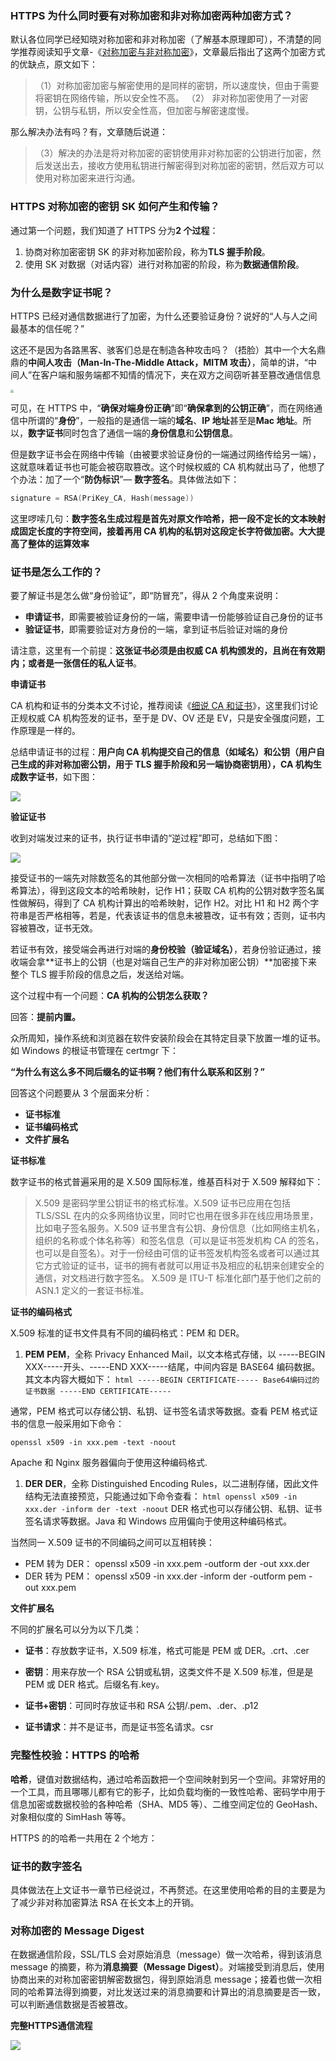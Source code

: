 ### **HTTPS 为什么同时要有对称加密和非对称加密两种加密方式？**

默认各位同学已经知晓对称加密和非对称加密（了解基本原理即可），不清楚的同学推荐阅读知乎文章-《[对称加密与非对称加密](https://zhuanlan.zhihu.com/p/30573146)》，文章最后指出了这两个加密方式的优缺点，原文如下：

> （1）对称加密加密与解密使用的是同样的密钥，所以速度快，但由于需要将密钥在网络传输，所以安全性不高。
> （2） 非对称加密使用了一对密钥，公钥与私钥，所以安全性高，但加密与解密速度慢。

那么解决办法有吗？有，文章随后说道：

> （3）解决的办法是将对称加密的密钥使用非对称加密的公钥进行加密，然后发送出去，接收方使用私钥进行解密得到对称加密的密钥，然后双方可以使用对称加密来进行沟通。

### **HTTPS 对称加密的密钥 SK 如何产生和传输？**

通过第一个问题，我们知道了 HTTPS 分为**2 个过程**：

1. 协商对称加密密钥 SK 的非对称加密阶段，称为**TLS 握手阶段**。
2. 使用 SK 对数据（对话内容）进行对称加密的阶段，称为**数据通信阶段**。

### **为什么是数字证书呢？**

HTTPS 已经对通信数据进行了加密，为什么还要验证身份？说好的“人与人之间最基本的信任呢？”

这还不是因为各路黑客、骇客们总是在制造各种攻击吗？（捂脸）其中一个大名鼎鼎的**中间人攻击（Man-In-The-Middle Attack，MITM 攻击）**，简单的讲，“中间人”在客户端和服务端都不知情的情况下，夹在双方之间窃听甚至篡改通信信息

<img src="image/v2-d3e59982429ed9923922bbb6b8f98147_r.jpg" style="zoom: 33%;" />

可见，在 HTTPS 中，“**确保对端身份正确**”即“**确保拿到的公钥正确**”，而在网络通信中所谓的“**身份**”，一般指的是通信一端的**域名**、**IP 地址**甚至是**Mac 地址**。所以，**数字证书**同时包含了通信一端的**身份信息**和**公钥信息**。

但是数字证书会在网络中传输（由被要求验证身份的一端通过网络传给另一端），这就意味着证书也可能会被窃取篡改。这个时候权威的 CA 机构就出马了，他想了个办法：加了一个“**防伪标识**”— **数字签名**。具体做法如下：

```c
signature = RSA(PriKey_CA, Hash(message))
```

这里啰嗦几句：**数字签名生成过程是首先对原文作哈希，把一段不定长的文本映射成固定长度的字符空间，接着再用 CA 机构的私钥对这段定长字符做加密。大大提高了整体的运算效率**



### **证书是怎么工作的？**

要了解证书是怎么做“身份验证”，即“防冒充”，得从 2 个角度来说明：

- **申请证书**，即需要被验证身份的一端，需要申请一份能够验证自己身份的证书
- **验证证书**，即需要验证对方身份的一端，拿到证书后验证对端的身份

请注意，这里有一个前提：**这张证书必须是由权威 CA 机构颁发的，且尚在有效期内；或者是一张信任的私人证书**。

**申请证书**

CA 机构和证书的分类本文不讨论，推荐阅读《[细说 CA 和证书](https://link.zhihu.com/?target=https%3A//www.barretlee.com/blog/2016/04/24/detail-about-ca-and-certs/)》，这里我们讨论正规权威 CA 机构签发的证书，至于是 DV、OV 还是 EV，只是安全强度问题，工作原理是一样的。

总结申请证书的过程：**用户向 CA 机构提交自己的信息（如域名）和公钥（用户自己生成的非对称加密公钥，用于 TLS 握手阶段和另一端协商密钥用），CA 机构生成数字证书**，如下图：

![](image/v2-831b8b59e1ddb288cc73060e37f8ce53_720w.jpg)

**验证证书**

收到对端发过来的证书，执行证书申请的“逆过程”即可，总结如下图：

![](image/v2-dedf0f355e3a734b81a6ca6c2ab7dd7b_720w.jpg)

接受证书的一端先对除数签名的其他部分做一次相同的哈希算法（证书中指明了哈希算法），得到这段文本的哈希映射，记作 H1；获取 CA 机构的公钥对数字签名属性做解码，得到了 CA 机构计算出的哈希映射，记作 H2。对比 H1 和 H2 两个字符串是否严格相等，若是，代表该证书的信息未被篡改，证书有效；否则，证书内容被篡改，证书无效。

若证书有效，接受端会再进行对端的**身份校验（验证域名）**，若身份验证通过，接收端会拿**证书上的公钥（也是对端自己生产的非对称加密公钥）**加密接下来整个 TLS 握手阶段的信息之后，发送给对端。

这个过程中有一个问题：**CA 机构的公钥怎么获取？**

回答：**提前内置。**

众所周知，操作系统和浏览器在软件安装阶段会在其特定目录下放置一堆的证书。如 Windows 的根证书管理在 certmgr 下：

**“为什么有这么多不同后缀名的证书啊？他们有什么联系和区别？”**

回答这个问题要从 3 个层面来分析：

- **证书标准**
- **证书编码格式**
- **文件扩展名**

**证书标准**

数字证书的格式普遍采用的是 X.509 国际标准，维基百科对于 X.509 解释如下：

> X.509 是密码学里公钥证书的格式标准。X.509 证书已应用在包括 TLS/SSL 在内的众多网络协议里，同时它也用在很多非在线应用场景里，比如电子签名服务。X.509 证书里含有公钥、身份信息（比如网络主机名，组织的名称或个体名称等）和签名信息（可以是证书签发机构 CA 的签名，也可以是自签名）。对于一份经由可信的证书签发机构签名或者可以通过其它方式验证的证书，证书的拥有者就可以用证书及相应的私钥来创建安全的通信，对文档进行数字签名。
> X.509 是 ITU-T 标准化部门基于他们之前的 ASN.1 定义的一套证书标准。

**证书的编码格式**

X.509 标准的证书文件具有不同的编码格式：PEM 和 DER。

1. **PEM**
   **PEM**，全称 Privacy Enhanced Mail，以文本格式存储，以 -----BEGIN
   XXX-----开头、-----END XXX-----结尾，中间内容是
   BASE64 编码数据。其文本内容大概如下：
   `html -----BEGIN CERTIFICATE----- Base64编码过的证书数据 -----END CERTIFICATE-----`

通常，PEM 格式可以存储公钥、私钥、证书签名请求等数据。查看 PEM 格式证书的信息一般采用如下命令：

```text
openssl x509 -in xxx.pem -text -noout
```

Apache 和 Nginx 服务器偏向于使用这种编码格式.

1. **DER**
   **DER**，全称 Distinguished Encoding
   Rules，以二进制存储，因此文件结构无法直接预览，只能通过如下命令查看：
   `html openssl x509 -in xxx.der -inform der -text -noout`
   DER 格式也可以存储公钥、私钥、证书签名请求等数据。Java 和 Windows 应用偏向于使用这种编码格式。

当然同一 X.509 证书的不同编码之间可以互相转换：

- PEM 转为 DER：
  openssl x509 -in xxx.pem -outform der -out xxx.der
- DER 转为 PEM：
  openssl x509 -in xxx.der -inform der -outform pem -out xxx.pem

**文件扩展名**

不同的扩展名可以分为以下几类：

- **证书**：存放数字证书，X.509 标准，格式可能是 PEM 或 DER。.crt、.cer

- **密钥**：用来存放一个 RSA 公钥或私钥，这类文件不是 X.509 标准，但是是 PEM 或 DER 格式。后缀名有.key。

- **证书+密钥**：可同时存放证书和 RSA 公钥/.pem、.der、.p12

- **证书请求**：并不是证书，而是证书签名请求。csr

  

### **完整性校验：HTTPS 的哈希**

**哈希**，键值对数据结构，通过哈希函数把一个空间映射到另一个空间。非常好用的一个工具，而且哪哪儿都有它的影子，比如负载均衡的一致性哈希、密码学中用于信息加密或数据校验的各种哈希（SHA、MD5 等）、二维空间定位的 GeoHash、对象相似度的 SimHash 等等。

HTTPS 的的哈希一共用在 2 个地方：

### **证书的数字签名**

具体做法在上文证书一章节已经说过，不再赘述。在这里使用哈希的目的主要是为了减少非对称加密算法 RSA 在长文本上的开销。

### **对称加密的 Message Digest**

在数据通信阶段，SSL/TLS 会对原始消息（message）做一次哈希，得到该消息 message 的摘要，称为**消息摘要（Message Digest）**。对端接受到消息后，使用协商出来的对称加密密钥解密数据包，得到原始消息 message；接着也做一次相同的哈希算法得到摘要，对比发送过来的消息摘要和计算出的消息摘要是否一致，可以判断通信数据是否被篡改。



**完整HTTPS通信流程**

![](image/v2-aeb20c0cd2ecf1d81fc0a199cd0fffd0_720w.jpg)